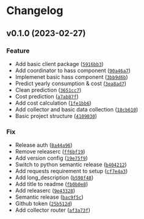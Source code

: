 # Changelog

<!--next-version-placeholder-->

## v0.1.0 (2023-02-27)
### Feature
* Add basic client package ([`5916bb3`](https://github.com/EuleMitKeule/EstimEnergy/commit/5916bb32a953f9195ee7966c677b26f7a4b45e8a))
* Add coordinator to hass component ([`90a46a7`](https://github.com/EuleMitKeule/EstimEnergy/commit/90a46a776d070ae9c3e77562ccc4bc9232063100))
* Implemenet basic hass component ([`3bb9d6b`](https://github.com/EuleMitKeule/EstimEnergy/commit/3bb9d6be727b299e74bb66c430f503fa1337ff84))
* Predict yearly consumption & cost ([`3ea8ad7`](https://github.com/EuleMitKeule/EstimEnergy/commit/3ea8ad716b3861a3cf520267a34ae932f4715b38))
* Clean prediction ([`3651cc7`](https://github.com/EuleMitKeule/EstimEnergy/commit/3651cc70fb6f787e3f3df832761d2b5d39688601))
* Cost prediction ([`a7ab87f`](https://github.com/EuleMitKeule/EstimEnergy/commit/a7ab87f762f56bd6483e5569b607efe7a8efcac0))
* Add cost calculation ([`1fe1bb6`](https://github.com/EuleMitKeule/EstimEnergy/commit/1fe1bb6f3d7d17d8ceefae88d76cc7e0b922720a))
* Add collector and basic data collection ([`18cb610`](https://github.com/EuleMitKeule/EstimEnergy/commit/18cb610b2da12928b7c47877b8dde2e408521d26))
* Basic project structure ([`4109030`](https://github.com/EuleMitKeule/EstimEnergy/commit/410903041546702e02198abf3f52e7bc9263d1da))

### Fix
* Release auth ([`8a44a96`](https://github.com/EuleMitKeule/EstimEnergy/commit/8a44a9672746daf37b8a43d84f33f44602631fb5))
* Remove releaserc ([`ff6bf19`](https://github.com/EuleMitKeule/EstimEnergy/commit/ff6bf19237a4c5282ed58f2426536c70fc65b2d4))
* Add version config ([`19e75f9`](https://github.com/EuleMitKeule/EstimEnergy/commit/19e75f90f10e559bc452cf22d291767e2f5a2f1e))
* Switch to python semantic release ([`b404212`](https://github.com/EuleMitKeule/EstimEnergy/commit/b404212c0edd18ee417cfc49a5e9ec7181bc9424))
* Add requests requirement to setup ([`cf7e4a3`](https://github.com/EuleMitKeule/EstimEnergy/commit/cf7e4a3985d7e6dda3f9b84b207db08de56c2067))
* Add long_description ([`b598f48`](https://github.com/EuleMitKeule/EstimEnergy/commit/b598f48ef8ef0cd86b19bfae99609cff0fb1a1f8))
* Add title to readme ([`fb0b0e8`](https://github.com/EuleMitKeule/EstimEnergy/commit/fb0b0e89fbfba04f3b20206c83e4325102c839d9))
* Add releaserc ([`9e43328`](https://github.com/EuleMitKeule/EstimEnergy/commit/9e43328b215d5e7f548383c11c80cecd1016fc15))
* Semantic release ([`bac9f5c`](https://github.com/EuleMitKeule/EstimEnergy/commit/bac9f5cc55ec74f1ab9e2cf7d863fdb0f5f3aefc))
* Github token ([`25b512d`](https://github.com/EuleMitKeule/EstimEnergy/commit/25b512ddd9db6e5cf6e423273a6fe035067aa0eb))
* Add collector router ([`af3a73f`](https://github.com/EuleMitKeule/EstimEnergy/commit/af3a73f31d2801fb2a47c15e61f9e603ef625786))
